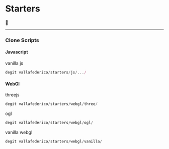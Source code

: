 # Starters

👀

---

### Clone Scripts

#### Javascript

vanilla js

```JavaScript
degit vallafederico/starters/js/.../
```

#### WebGl

threejs

```JavaScript
degit vallafederico/starters/webgl/three/
```

ogl

```JavaScript
degit vallafederico/starters/webgl/ogl/
```

vanilla webgl

```JavaScript
degit vallafederico/starters/webgl/vanilla/
```
